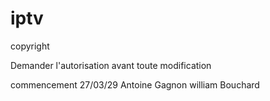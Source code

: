 # iptv

copyright 

Demander l'autorisation avant toute modification

commencement 27/03/29
Antoine Gagnon
william Bouchard